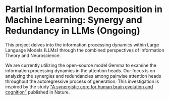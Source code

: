 # Partial Information Decomposition in Machine Learning: Synergy and Redundancy in LLMs (Ongoing)

This project delves into the information processing dynamics within Large Language Models (LLMs) through the combined perspectives of Information Theory and Neuroscience.

We are currently utilizing the open-source model Gemma to examine the information processing dynamics in the attention heads. Our focus is on analyzing the synergies and redundancies among pairwise attention heads throughout the autoregressive process of generation. This investigation is inspired by the study ["A synergistic core for human brain evolution and cognition"](https://www.nature.com/articles/s41593-022-01070-0) published in Nature.
